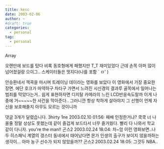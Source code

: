 ```yaml
---
title: kesc
date: 2003-02-06
author: ~
#draft: true
categories:
  - personal
tag:
  - personal
---
```




Array

오랜만에 보드를 탔다
비록 동호형에게 패했지만 T_T
재미있었다
근데 손목 아퍼
많이 넘어졌걸랑
으이그..
스케이터들은 멋지다(나를 포함 ` ㅁ' )

안승환네서 잭콕을 마시며 트레이닝 데이라는 영화를 보았다
이 영화에서 가장 중요한 장면.
에단 호크가 마약하구 차타구 가면서 느려진 시신경의 결과루 
골목에서 일어나는 범죄를 막았다는거..
쉽게 표현하자면 디지탈 카메라의 느린 LCD반응속도랄까
이게 나중에 거~~~~~한 사건을 막아준다..
그러니깐 항상 착하게 살아야지 
그 선행이 언제 자신을 보호해줄지 아무도 모르는 것이니까


 댓글  3개가 달렸습니다.
 3hirty 1ne 2003.02.10 01:56: 
패배 인정한거냐? 쿡쿡 너 나올줄 정말 상상도 못했는데 같이 즐겁게 보드타서 너무 즐거웠다. 빨리 다 나와서 학교 같이 다니자. you're the man!!
 곤스2 2003.02.24 18:04: 
차~암 이런 영화보면..나두 히스패닉 계열의 갱스터 동네에서 태어났다면 몬가 인생의 출구가 보이지 않을까하는 생각이... 아마 농구 선수가 되지 않았을까??
 곤스2 2003.02.24 18:05: 
그것두 NBA..





